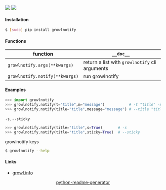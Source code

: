 <!--
https://pypi.org/project/readme-generator/
https://pypi.org/project/python-readme-generator/
-->

[![](https://img.shields.io/badge/OS-MacOS-blue.svg?longCache=True)]()
[![](https://img.shields.io/pypi/pyversions/growlnotify.svg?longCache=True)](https://pypi.org/project/growlnotify/)

#### Installation
```bash
$ [sudo] pip install growlnotify
```

#### Functions
function|`__doc__`
-|-
`growlnotify.args(**kwargs)` |return a list with `growlnotify` cli arguments
`growlnotify.notify(**kwargs)` |run growlnotify

#### Examples
```python
>>> import growlnotify
>>> growlnotify.notify(t="title",m="message")           # -t "title" -m "message"
>>> growlnotify.notify(title="title",message="message") # --title "title" --message "message"
```

`-s`, `--sticky`
```python
>>> growlnotify.notify(title="title",s=True)       # -s
>>> growlnotify.notify(title="title",sticky=True)  # --sticky
```

growlnotify keys
```bash
$ growlnotify --help
```

#### Links
+   [growl.info](http://growl.info/)

<p align="center">
    <a href="https://pypi.org/project/python-readme-generator/">python-readme-generator</a>
</p>